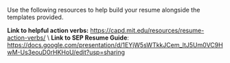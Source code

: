 Use the following resources to help build your resume alongside the templates provided. 

**Link to helpful action verbs:** https://capd.mit.edu/resources/resume-action-verbs/ \\
**Link to SEP Resume Guide**: https://docs.google.com/presentation/d/1EYjW5sWTkkJCem_ltJ5Um0VC9HwM-Us3eouD0rHKHoU/edit?usp=sharing
